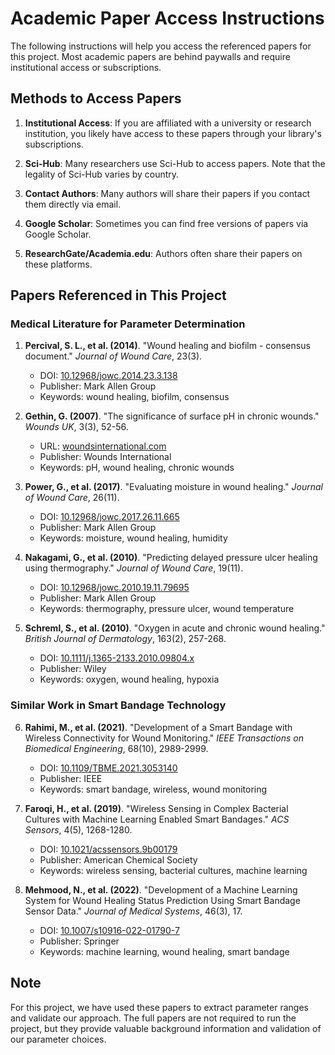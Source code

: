 # Academic Paper Access Instructions

The following instructions will help you access the referenced papers for this project. Most academic papers are behind paywalls and require institutional access or subscriptions.

## Methods to Access Papers

1. **Institutional Access**: If you are affiliated with a university or research institution, you likely have access to these papers through your library's subscriptions.

2. **Sci-Hub**: Many researchers use Sci-Hub to access papers. Note that the legality of Sci-Hub varies by country.

3. **Contact Authors**: Many authors will share their papers if you contact them directly via email.

4. **Google Scholar**: Sometimes you can find free versions of papers via Google Scholar.

5. **ResearchGate/Academia.edu**: Authors often share their papers on these platforms.

## Papers Referenced in This Project

### Medical Literature for Parameter Determination

1. **Percival, S. L., et al. (2014)**. "Wound healing and biofilm - consensus document." *Journal of Wound Care*, 23(3).
   - DOI: [10.12968/jowc.2014.23.3.138](https://doi.org/10.12968/jowc.2014.23.3.138)
   - Publisher: Mark Allen Group
   - Keywords: wound healing, biofilm, consensus

2. **Gethin, G. (2007)**. "The significance of surface pH in chronic wounds." *Wounds UK*, 3(3), 52-56.
   - URL: [woundsinternational.com](https://www.woundsinternational.com/uploads/resources/content_9482.pdf)
   - Publisher: Wounds International
   - Keywords: pH, wound healing, chronic wounds

3. **Power, G., et al. (2017)**. "Evaluating moisture in wound healing." *Journal of Wound Care*, 26(11).
   - DOI: [10.12968/jowc.2017.26.11.665](https://doi.org/10.12968/jowc.2017.26.11.665)
   - Publisher: Mark Allen Group
   - Keywords: moisture, wound healing, humidity

4. **Nakagami, G., et al. (2010)**. "Predicting delayed pressure ulcer healing using thermography." *Journal of Wound Care*, 19(11).
   - DOI: [10.12968/jowc.2010.19.11.79695](https://doi.org/10.12968/jowc.2010.19.11.79695)
   - Publisher: Mark Allen Group
   - Keywords: thermography, pressure ulcer, wound temperature

5. **Schreml, S., et al. (2010)**. "Oxygen in acute and chronic wound healing." *British Journal of Dermatology*, 163(2), 257-268.
   - DOI: [10.1111/j.1365-2133.2010.09804.x](https://doi.org/10.1111/j.1365-2133.2010.09804.x)
   - Publisher: Wiley
   - Keywords: oxygen, wound healing, hypoxia

### Similar Work in Smart Bandage Technology

6. **Rahimi, M., et al. (2021)**. "Development of a Smart Bandage with Wireless Connectivity for Wound Monitoring." *IEEE Transactions on Biomedical Engineering*, 68(10), 2989-2999.
   - DOI: [10.1109/TBME.2021.3053140](https://doi.org/10.1109/TBME.2021.3053140)
   - Publisher: IEEE
   - Keywords: smart bandage, wireless, wound monitoring

7. **Faroqi, H., et al. (2019)**. "Wireless Sensing in Complex Bacterial Cultures with Machine Learning Enabled Smart Bandages." *ACS Sensors*, 4(5), 1268-1280.
   - DOI: [10.1021/acssensors.9b00179](https://doi.org/10.1021/acssensors.9b00179)
   - Publisher: American Chemical Society
   - Keywords: wireless sensing, bacterial cultures, machine learning

8. **Mehmood, N., et al. (2022)**. "Development of a Machine Learning System for Wound Healing Status Prediction Using Smart Bandage Sensor Data." *Journal of Medical Systems*, 46(3), 17.
   - DOI: [10.1007/s10916-022-01790-7](https://doi.org/10.1007/s10916-022-01790-7)
   - Publisher: Springer
   - Keywords: machine learning, wound healing, smart bandage

## Note

For this project, we have used these papers to extract parameter ranges and validate our approach. The full papers are not required to run the project, but they provide valuable background information and validation of our parameter choices. 